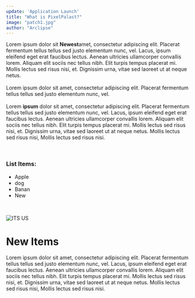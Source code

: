 ```yaml
---
update: 'Application Launch'
title: "What is PixelPalast?"
image: "patch1.jpg"
author: "Arclipse"
---
```

<!---
# h1 -> Normal header
## h2 -> Sub header (A header above the normal header. Should only be used at the top)
### h3 -> Small header (used for list header etc.)
#### h4 -> Date
--->
Lorem ipsum dolor sit **Newest**amet, consectetur adipiscing elit. Placerat fermentum tellus tellus sed justo elementum nunc, vel. Lacus, ipsum eleifend eget erat faucibus lectus. Aenean ultricies ullamcorper convallis lorem. Aliquam elit sociis nec tellus nibh. Elit turpis tempus placerat mi. Mollis lectus sed risus nisi, et. Dignissim urna, vitae sed laoreet ut at neque netus.<br>
<br>
Lorem ipsum dolor sit amet, consectetur adipiscing elit. Placerat fermentum tellus tellus sed justo elementum nunc, vel.<br>
<br>
Lorem **ipsum** dolor sit amet, consectetur adipiscing elit. Placerat fermentum tellus tellus sed justo elementum nunc, vel. Lacus, ipsum eleifend eget erat faucibus lectus. Aenean ultricies ullamcorper convallis lorem. Aliquam elit sociis nec tellus nibh. Elit turpis tempus placerat mi. Mollis lectus sed risus nisi, et. Dignissim urna, vitae sed laoreet ut at neque netus.  Mollis lectus sed risus nisi,  Mollis lectus sed risus nisi.<br>

<br>

### List Items:
- Apple
- dog
- Banan
- New
<br>

![ITS US](/images/eclipse.jpg)

# New Items

Lorem ipsum dolor sit amet, consectetur adipiscing elit. Placerat fermentum tellus tellus sed justo elementum nunc, vel. Lacus, ipsum eleifend eget erat faucibus lectus. Aenean ultricies ullamcorper convallis lorem. Aliquam elit sociis nec tellus nibh. Elit turpis tempus placerat mi. Mollis lectus sed risus nisi, et. Dignissim urna, vitae sed laoreet ut at neque netus.  Mollis lectus sed risus nisi,  Mollis lectus sed risus nisi.
